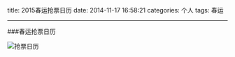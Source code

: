 title: 2015春运抢票日历
date: 2014-11-17 16:58:21
categories: 个人
tags: 春运

---
###春运抢票日历

![抢票日历](http://justonthewayblog.qiniudn.com/2015抢票日历.jpg)